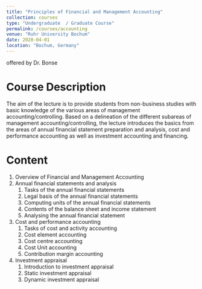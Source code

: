 ```yaml
---
title: "Principles of Financial and Management Accounting"
collection: courses
type: "Undergraduate  / Graduate Course"
permalink: /courses/accounting
venue: "Ruhr University Bochum"
date: 2020-04-01
location: "Bochum, Germany"
---
```


offered by Dr. Bonse

Course Description
======

The aim of the lecture is to provide students from non-business studies with basic knowledge of the various areas of management accounting/controlling.
Based on a delineation of the different subareas of management accounting/controlling, the lecture introduces the basics from the areas of annual financial statement preparation and analysis, cost and performance accounting as well as investment accounting and financing.


Content
======

1. Overview of Financial and Management Accounting
2. Annual financial statements and analysis
   1. Tasks of the annual financial statements
   2. Legal basis of the annual financial statements
   3. Computing units of the annual financial statements
   4. Contents of the balance sheet and income statement
   5. Analysing the annual financial statement
3. Cost and performance accounting
   1. Tasks of cost and activity accounting
   2. Cost element accounting
   3. Cost centre accounting
   4. Cost Unit accounting
   5. Contribution margin accounting
4. Investment appraisal
   1. Introduction to investment appraisal
   2. Static investment appraisal
   3. Dynamic investment appraisal

